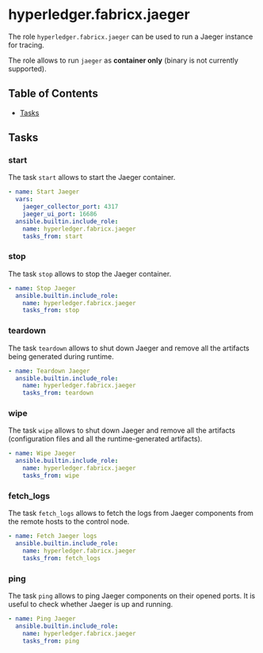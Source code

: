 # hyperledger.fabricx.jaeger

The role `hyperledger.fabricx.jaeger` can be used to run a Jaeger instance for tracing.

The role allows to run `jaeger` as **container only** (binary is not currently supported).

## Table of Contents <!-- omit in toc -->

- [Tasks](#tasks)

## Tasks

### start

The task `start` allows to start the Jaeger container.

```yaml
- name: Start Jaeger
  vars:
    jaeger_collector_port: 4317
    jaeger_ui_port: 16686
  ansible.builtin.include_role:
    name: hyperledger.fabricx.jaeger
    tasks_from: start
```

### stop

The task `stop` allows to stop the Jaeger container.

```yaml
- name: Stop Jaeger
  ansible.builtin.include_role:
    name: hyperledger.fabricx.jaeger
    tasks_from: stop
```

### teardown

The task `teardown` allows to shut down Jaeger and remove all the artifacts being generated during runtime.

```yaml
- name: Teardown Jaeger
  ansible.builtin.include_role:
    name: hyperledger.fabricx.jaeger
    tasks_from: teardown
```

### wipe

The task `wipe` allows to shut down Jaeger and remove all the artifacts (configuration files and all the runtime-generated artifacts).

```yaml
- name: Wipe Jaeger
  ansible.builtin.include_role:
    name: hyperledger.fabricx.jaeger
    tasks_from: wipe
```

### fetch_logs

The task `fetch_logs` allows to fetch the logs from Jaeger components from the remote hosts to the control node.

```yaml
- name: Fetch Jaeger logs
  ansible.builtin.include_role:
    name: hyperledger.fabricx.jaeger
    tasks_from: fetch_logs
```

### ping

The task `ping` allows to ping Jaeger components on their opened ports. It is useful to check whether Jaeger is up and running.

```yaml
- name: Ping Jaeger
  ansible.builtin.include_role:
    name: hyperledger.fabricx.jaeger
    tasks_from: ping
```

